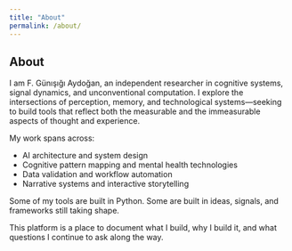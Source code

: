 ```yaml
---
title: "About"
permalink: /about/
---
```


<h2>About</h2>

<p>I am F. Günışığı Aydoğan, an independent researcher in cognitive systems, signal dynamics, and unconventional computation. I explore the intersections of perception, memory, and technological systems—seeking to build tools that reflect both the measurable and the immeasurable aspects of thought and experience.</p>

<p>My work spans across:</p>

<ul>
  <li>AI architecture and system design</li>
  <li>Cognitive pattern mapping and mental health technologies</li>
  <li>Data validation and workflow automation</li>
  <li>Narrative systems and interactive storytelling</li>
</ul>

<p>Some of my tools are built in Python. Some are built in ideas, signals, and frameworks still taking shape.</p>

<p>This platform is a place to document what I build, why I build it, and what questions I continue to ask along the way.</p>
